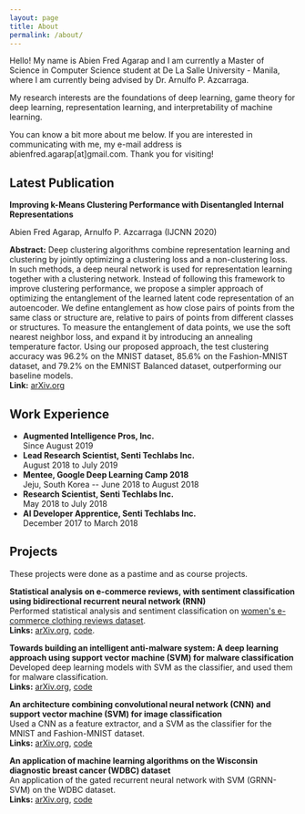 ```yaml
---
layout: page
title: About
permalink: /about/
---
```


Hello! My name is Abien Fred Agarap and I am currently a Master of Science in Computer Science student at De La Salle University - Manila, where I am currently being advised by Dr. Arnulfo P. Azcarraga.

My research interests are the foundations of deep learning, game theory for deep learning, representation learning, and interpretability of machine learning. 

You can know a bit more about me below. If you are interested in communicating with me, my e-mail address is abienfred.agarap[at]gmail.com. Thank you for visiting!


## Latest Publication

**Improving k-Means Clustering Performance with Disentangled Internal
Representations**

Abien Fred Agarap, Arnulfo P. Azcarraga (IJCNN 2020)

**Abstract:** Deep clustering algorithms combine representation learning and clustering by jointly optimizing a clustering loss and a non-clustering loss. In such methods, a deep neural network is used for representation learning together with a clustering network. Instead of following this framework to improve clustering performance, we propose a simpler approach of optimizing the entanglement of the learned latent code representation of an autoencoder. We define entanglement as how close pairs of points from the same class or structure are, relative to pairs of points from different classes or structures. To measure the entanglement of data points, we use the soft nearest neighbor loss, and expand it by introducing an annealing temperature factor. Using our proposed approach, the test clustering accuracy was 96.2% on the MNIST dataset, 85.6% on the Fashion-MNIST dataset, and 79.2% on the EMNIST Balanced dataset, outperforming our baseline models.<br>**Link:** [arXiv.org](https://arxiv.org/abs/2006.04535)


## Work Experience
- **Augmented Intelligence Pros, Inc.**<br>Since August 2019
- **Lead Research Scientist, Senti Techlabs Inc.**<br>August 2018 to July 2019
- **Mentee, Google Deep Learning Camp 2018**<br>Jeju, South Korea -- June 2018 to August 2018
- **Research Scientist, Senti Techlabs Inc.**<br>May 2018 to July 2018
- **AI Developer Apprentice, Senti Techlabs Inc.**<br>December 2017 to March 2018


## Projects

These projects were done as a pastime and as course projects.

**Statistical analysis on e-commerce reviews, with sentiment classification using bidirectional recurrent neural network (RNN)**<br>
Performed statistical analysis and sentiment classification on [women's e-commerce clothing reviews dataset](https://www.kaggle.com/nicapotato/womens-ecommerce-clothing-reviews).<br>**Links:** [arXiv.org](https://arxiv.org/abs/1805.03687), [code](https://github.com/AFAgarap/ecommerce-reviews-analysis).

**Towards building an intelligent anti-malware system: A deep learning approach using support vector machine (SVM) for malware classification**<br>
Developed deep learning models with SVM as the classifier, and used them for malware classification.<br>**Links:** [arXiv.org](https://arxiv.org/abs/1801.00318), [code](https://github.com/AFAgarap/malware-classification)

**An architecture combining convolutional neural network (CNN) and support vector machine (SVM) for image classification**<br>
Used a CNN as a feature extractor, and a SVM as the classifier for the MNIST and Fashion-MNIST dataset.<br>**Links:** [arXiv.org](https://arxiv.org/abs/1712.03541), [code](https://github.com/AFAgarap/cnn-svm)


**An application of machine learning algorithms on the Wisconsin diagnostic breast cancer (WDBC) dataset**<br>
An application of the gated recurrent neural network with SVM (GRNN-SVM) on the WDBC dataset.<br>**Links:** [arXiv.org](https://arxiv.org/abs/1711.07831), [code](https://github.com/AFAgarap/wisconsin-breast-cancer)
